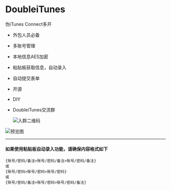 # DoubleiTunes
伪iTunes Connect多开

- 外包人员必备
- 多账号管理
- 本地信息AES加密
- 粘贴板获取信息，自动录入
- 自动提交表单
- 开源
- DIY
- DoubleiTunes交流群

    ![入群二维码](https://github.com/CoderDwang/DoubleiTunes/blob/master/入群二维码.png)

![预览图](https://github.com/CoderDwang/DoubleiTunes/blob/master/预览.gif)


---
#### 如果使用粘贴板自动录入功能，请确保内容格式如下
    {账号/密码/备注>账号/密码/备注>账号/密码/备注}
    或
    {账号/密码>账号/密码>账号/密码}
    或
    {账号/密码/备注>账号/密码>账号/密码/备注}


